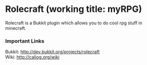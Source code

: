 # Rolecraft (working title: myRPG)
Rolecraft is a Bukkit plugin which allows you to do cool rpg stuff in minecraft.

### Important Links
Bukkit: http://dev.bukkit.org/projects/rolecraft<br>
Wiki: http://caliog.org/wiki<br>
